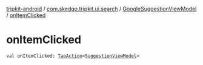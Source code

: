 [tripkit-android](../../index.md) / [com.skedgo.tripkit.ui.search](../index.md) / [GoogleSuggestionViewModel](index.md) / [onItemClicked](./on-item-clicked.md)

# onItemClicked

`val onItemClicked: `[`TapAction`](../../com.skedgo.tripkit.ui.utils/-tap-action/index.md)`<`[`SuggestionViewModel`](../-suggestion-view-model/index.md)`>`